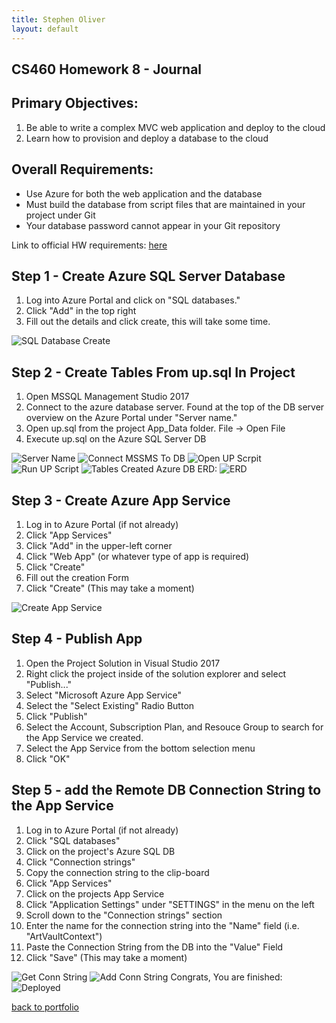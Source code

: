 ```yaml
---
title: Stephen Oliver
layout: default
---
```

## CS460 Homework 8 - Journal

## Primary Objectives:

1. Be able to write a complex MVC web application and deploy to the cloud
2. Learn how to provision and deploy a database to the cloud

## Overall Requirements:

* Use Azure for both the web application and the database
* Must build the database from script files that are maintained in your project under Git
* Your database password cannot appear in your Git repository

Link to official HW requirements: [here](http://www.wou.edu/~morses/classes/cs46x/assignments/HW9.html)

## Step 1 - Create Azure SQL Server Database
1. Log into Azure Portal and click on "SQL databases."
2. Click "Add" in the top right 
3. Fill out the details and click create, this will take some time.

![SQL Database Create](dbCreate.png)

## Step 2 - Create Tables From up.sql In Project
1. Open MSSQL Management Studio 2017
2. Connect to the azure database server. Found at the top of the DB server overview on the Azure Portal under "Server name."
3. Open up.sql from the project App_Data folder. File -> Open File
4. Execute up.sql on the Azure SQL Server DB

![Server Name](serverName.png)
![Connect MSSMS To DB](connectDB.png)
![Open UP Scrpit](openUpScript.png)
![Run UP Script](executeUpScript.png)
![Tables Created](createdTables.png)
Azure DB ERD:
![ERD](ERD.png)


## Step 3 - Create Azure App Service
1. Log in to Azure Portal (if not already)
2. Click "App Services"
3. Click "Add" in the upper-left corner
4. Click "Web App" (or whatever type of app is required)
5. Click "Create"
6. Fill out the creation Form
7. Click "Create" (This may take a moment)

![Create App Service](createAppService.png)

## Step 4 - Publish App

1. Open the Project Solution in Visual Studio 2017
2. Right click the project inside of the solution explorer and select "Publish..."
3. Select "Microsoft Azure App Service"
4. Select the "Select Existing" Radio Button
5. Click "Publish"
6. Select the Account, Subscription Plan, and Resouce Group to search for the App Service we created.
7. Select the App Service from the bottom selection menu
8. Click "OK"

## Step 5 - add the Remote DB Connection String to the App Service
1. Log in to Azure Portal (if not already)
3. Click "SQL databases"
4. Click on the project's Azure SQL DB
5. Click "Connection strings"
6. Copy the connection string to the clip-board
7. Click "App Services"
8. Click on the projects App Service
9. Click "Application Settings" under "SETTINGS" in the menu on the left
10. Scroll down to the "Connection strings" section
11. Enter the name for the connection string into the "Name" field (i.e. "ArtVaultContext")
12. Paste the Connection String from the DB into the "Value" Field
13. Click "Save" (This may take a moment)

![Get Conn String](getConnString.png)
![Add Conn String](insertConnString.png)
Congrats, You are finished:
![Deployed](Deployed.png)

[back to portfolio](https://skoliver89.github.io)
